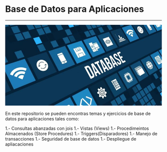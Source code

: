 # Base de Datos para Aplicaciones

---

![Imagen Base de Datos](./img/Base%20de%20Datos.jpg)

En este repositorio se pueden encontras temas y ejercicios de base de datos para aplicaciones tales como:

1.- Consultas abanzadas con jois
1.- Vistas (Views)
1.- Procedimeintos Almacenados (Store Procedures)
1.- Triggers(Disparadores)
1.- Manejo de transacciones
1.- Seguridad de base de datos 
1.- Despliegue de apliacaciones















